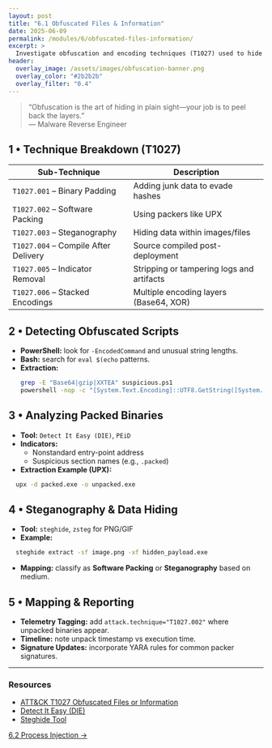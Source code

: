 ```yaml
---
layout: post
title: "6.1 Obfuscated Files & Information"
date: 2025-06-09
permalink: /modules/6/obfuscated-files-information/
excerpt: >
  Investigate obfuscation and encoding techniques (T1027) used to hide malicious payloads. Extract and deobfuscate scripts, binaries, and registry data, then map to ATT&CK.
header:
  overlay_image: /assets/images/obfuscation-banner.png
  overlay_color: "#2b2b2b"
  overlay_filter: "0.4"
---
```


> “Obfuscation is the art of hiding in plain sight—your job is to peel back the layers.”  
> — Malware Reverse Engineer

## 1 • Technique Breakdown (T1027)

| Sub-Technique                     | Description                                |
|-----------------------------------|--------------------------------------------|
| `T1027.001` – Binary Padding      | Adding junk data to evade hashes           |
| `T1027.002` – Software Packing     | Using packers like UPX                     |
| `T1027.003` – Steganography        | Hiding data within images/files            |
| `T1027.004` – Compile After Delivery | Source compiled post-deployment         |
| `T1027.005` – Indicator Removal    | Stripping or tampering logs and artifacts  |
| `T1027.006` – Stacked Encodings    | Multiple encoding layers (Base64, XOR)     |

## 2 • Detecting Obfuscated Scripts

- **PowerShell:** look for `-EncodedCommand` and unusual string lengths.  
- **Bash:** search for `eval $(echo` patterns.  
- **Extraction:**  
  ```bash
  grep -E "Base64|gzip|XXTEA" suspicious.ps1
  powershell -nop -c "[System.Text.Encoding]::UTF8.GetString([System.Convert]::FromBase64String('<base64>'))"
  ```

## 3 • Analyzing Packed Binaries

- **Tool:** `Detect It Easy (DIE)`, `PEiD`  
- **Indicators:**  
  - Nonstandard entry-point address  
  - Suspicious section names (e.g., `.packed`)  
- **Extraction Example (UPX):**  
```bash
  upx -d packed.exe -o unpacked.exe
  ```

## 4 • Steganography & Data Hiding

- **Tool:** `steghide`, `zsteg` for PNG/GIF  
- **Example:**  
```bash
  steghide extract -sf image.png -xf hidden_payload.exe
  ```
- **Mapping:** classify as **Software Packing** or **Steganography** based on medium.

## 5 • Mapping & Reporting

- **Telemetry Tagging:** add `attack.technique="T1027.002"` where unpacked binaries appear.  
- **Timeline:** note unpack timestamp vs execution time.  
- **Signature Updates:** incorporate YARA rules for common packer signatures.

---

<div class="post-resources container">
  <h3>Resources</h3>
  <ul>
    <li><a href="https://attack.mitre.org/techniques/T1027/" target="_blank">ATT&CK T1027 Obfuscated Files or Information</a></li>
    <li><a href="https://github.com/0x4D31/detect-it-easy" target="_blank">Detect It Easy (DIE)</a></li>
    <li><a href="https://steghide.sourceforge.net/" target="_blank">Steghide Tool</a></li>
  </ul>
</div>

<a href="{{ site.baseurl }}/modules/6/process-injection/" class="next-link">6.2 Process Injection →</a>